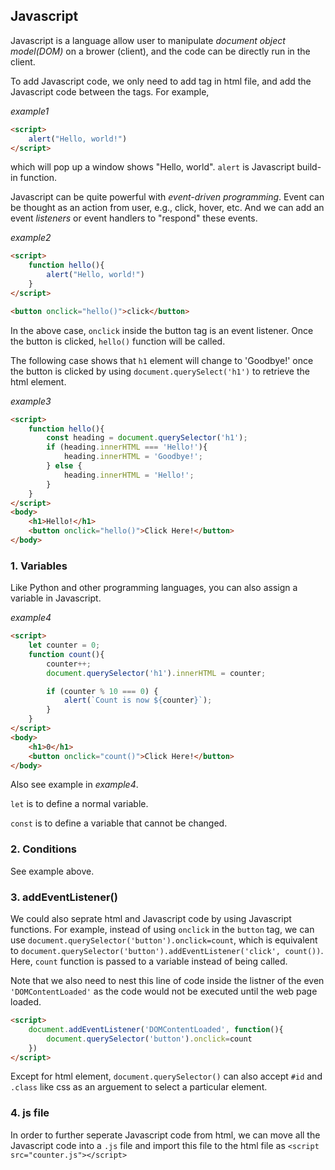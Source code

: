 ## Javascript

Javascript is a language allow user to manipulate *document object model(DOM)* on a brower (client), and the code can be directly run in the client.

To add Javascript code, we only need to add tag <script></script> in html file, and add the Javascript code between the tags. For example,

*example1*
```html
<script>
    alert("Hello, world!")
</script>
```

which will pop up a window shows "Hello, world". `alert` is Javascript build-in function.


Javascript can be quite powerful with *event-driven programming*. Event can be thought as an action from user, e.g., click, hover, etc. And we can add an event *listeners* or event handlers to "respond" these events. 

*example2*
```html
<script>
    function hello(){
        alert("Hello, world!")
    }
</script>

<button onclick="hello()">click</button>
```

In the above case, `onclick` inside the button tag is an event listener. Once the button is clicked, `hello()` function will be called. 

The following case shows that `h1` element will change to 'Goodbye!' once the button is clicked by using `document.querySelect('h1')` to retrieve the html element. 

*example3*
```html
<script>
    function hello(){
        const heading = document.querySelector('h1');
        if (heading.innerHTML === 'Hello!'){
            heading.innerHTML = 'Goodbye!';
        } else {
            heading.innerHTML = 'Hello!';
        } 
    }
</script>
<body>
    <h1>Hello!</h1>
    <button onclick="hello()">Click Here!</button>
</body>
```

### 1. Variables

Like Python and other programming languages, you can also assign a variable in Javascript.

*example4*
```html
<script>
    let counter = 0;
    function count(){
        counter++;
        document.querySelector('h1').innerHTML = counter;

        if (counter % 10 === 0) {
            alert(`Count is now ${counter}`);
        }
    }
</script>
<body>
    <h1>0</h1>
    <button onclick="count()">Click Here!</button>
</body>
```

Also see example in *example4*.

`let` is to define a normal variable.

`const` is to define a variable that cannot be changed.

### 2. Conditions

See example above.


### 3. addEventListener()

We could also seprate html and Javascript code by using Javascript functions. For example, instead of using `onclick` in the `button` tag, we can use `document.querySelector('button').onclick=count`, which is equivalent to `document.querySelector('button').addEventListener('click', count())`. Here, `count` function is passed to a variable instead of being called.

Note that we also need to nest this line of code inside the listner of the even `'DOMContentLoaded'` as the code would not be executed until the web page loaded.

```html
<script>
    document.addEventListener('DOMContentLoaded', function(){
        document.querySelector('button').onclick=count
    })
</script>   
```

Except for html element, `document.querySelector()` can also accept `#id` and `.class` like css as an arguement to select a particular element.

### 4. js file

In order to further seperate Javascript code from html, we can move all the Javascript code into a `.js` file and import this file to the html file as `<script src="counter.js"></script>`
